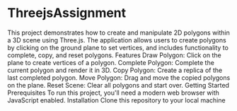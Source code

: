 # ThreejsAssignment
This project demonstrates how to create and manipulate 2D polygons within a 3D scene using Three.js. The application allows users to create polygons by clicking on the ground plane to set vertices, and includes functionality to complete, copy, and reset polygons.
Features
Draw Polygon: Click on the plane to create vertices of a polygon.
Complete Polygon: Complete the current polygon and render it in 3D.
Copy Polygon: Create a replica of the last completed polygon.
Move Polygon: Drag and move the copied polygons on the plane.
Reset Scene: Clear all polygons and start over.
Getting Started
Prerequisites
To run this project, you'll need a modern web browser with JavaScript enabled.
Installation
Clone this repository to your local machine

